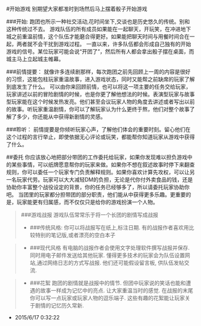 #开始游戏
别期望大家都准时到场然后马上摆着骰子开始游戏

###开始:
跑团也所示一种社交活动,花时间坐下,交谈也是历史悠久的传统。别和这种传统过不去。 游戏队伍的所有成员如果能在一起聊天，开玩笑，在冲进地下城之前重温前情，这个队伍才能磨合得更好。如果能把聊天时间与用餐时间合在一起，两者就不会干扰到游戏过程。
一直以来，许多队伍都会形成自己独有的开始游戏的信号。某位玩家可能会说“开团了”，然后所有人都会拿出骰子摆在桌面，而城主马上立起城主帷幕。

###前情提要：
就像许多连续剧那样，每次跑团之前先回顾上一周的内容是很好的习惯，这能包柱玩家重温故事，进入游戏状态，同时又能帮之前缺席的玩家了解到底发生了什么。
可以由你来回顾前情，也可以将这一项主要的任务交给玩家，玩家讲述以前的冒险剧情的时候，也是你更了解他想法的时候。表演型玩家与故事型玩家能在这个时候发热发亮。他们甚至会议玩家人物的角度去讲述或者写出以前的故事。听玩家重温剧情，你可以了解玩家认为什么更终于熬，他们对整个故事了解了多少，你还能从中获得新剧情的灵感。

###聆听：
前情提要是你倾听玩家心声，了解他们体会的重要时刻。留心他们在这个过程的言行举止，即使依据无心评论或玩笑，都能帮你知道玩家从游戏中获得了什么。

##委托
你应该放心地把部分带团的工作委托给玩家，如果你发现难以担负游戏中的某些事情，可以纸牌愿意帮你的玩家来做。如果你不想在叙述故事时停下来翻查规则，你可以委任一个玩家专门负责解释规则。如果你喜欢计算先攻权，可以让另一名玩家代劳。玩家可以大大减轻DM的负担，无论是代你付外卖食品的钱，还是协助你丰富整个战役设定的背景，你的任务已经够多了，所以请委托玩家协助你吧。
当团里的玩家都分担带团的部分职责，他们能从中获得更多乐趣。更重要的是，玩家能更有归属感，而不仅仅只是给你的游戏扮演一个人物。
>###游戏战报
>游戏队伍常常乐于将一个长团的剧情写成战报
> - ###传统风格:
>你可以将战报写在纸上,标注日期. 有的战报作者喜欢用比较特别的笔记版,或者漂亮的空白本子

> - ###现代风格
>有电脑的战报作者会使用文字处理软件撰写战报并保存. 同时用电子邮件发送给其他玩家. 懂得更多技术的玩家会为队伍设置网站,通过网络日志的方式写战报. 他们还可能假设留言板, 供队伍发帖交流.

> - ###花絮
> 跑团的剧情就是战报中的情节. 但团中玩家说的笑话也能和遭遇的故事一样成为记忆中的亮点. 让大家重温当时的感觉. 在战报的末尾你可以写一点玩家或玩家人物的逗乐端子. 这些有趣的花絮能让玩家关于剧情的记忆历久常新.


- 2015/6/17 0:32:22 


